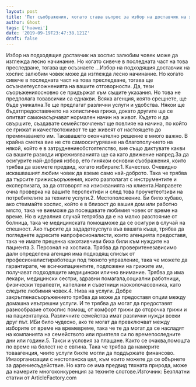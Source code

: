 ```yaml
---
layout: post
title: 'Пет съображения, когато става въпрос за избор на доставчик на хоспис'
author: Ghost
tags: ['huawei']
date: '2019-09-19T23:47:38.121Z'
draft: false
---
```


Избор на подходящия доставчик на хоспис залюбим човек може да изглежда лесно начинание. Но когато сивече в последната част на това преследване, тогава ще осъзнаете ...Избор на подходящия доставчик на хоспис залюбим човек може да изглежда лесно начинание. Но когато сивече в последната част на това преследване, тогава ще осъзнаетеусложненията на вашите отговорности. Да, тези съоръженияосновно се придържат към същите указания. Но това не предполага товавсички са еднакви. Всяка агенция, която срещнете, ще бъде уникална.Те ще предлагат различни услуги и удобства. Някои ще бъдатпредоставянето на холистична грижа, докато другите ще се опитват самонасърчават нормален начин на живот. Където и да свършите, създавате семействочленът ще повлияе на начина, по който се грижат и качествотоживот те ще живеят от настоящето до преминаването им. Такавашето окончателно решение е много важно. В крайна сметка вие не сте самоосигуряване на благополучието на някой, който е в затруднениеобстоятелство, вие също диктувате какви са вашите разходи ипреживяванията ще са като движение напред.За да осигурите най-добрия избор, ето гинякои основни съображения, които трябва да вземете предвид, когато избирате:1. Качество. Очевидно искашвашият любим човек да вземе само най-доброто. Така че трябва да търсите грижисъоръжения, които разполагат с инструментите и експертизата, за да отговорят на изискванията на клиента.Направете очна проверка на вашите перспективи и след това проучетеотзиви на потребителите за техните услуги.2. Местоположение. Би било хубаво, ако стеимайте хоспис, който е в близост до вашия дом или работно място, така че виеможе да посещавате любимия човек от време на време. Но в идеалния случай тетрябва да е на малко разстояние от болница, така че медицинската помощможе да се осигури в случай на спешност. Ако търсите да зададетеуслуга във вашата къща, трябва да погледнете адресите напрофесионалисти, които агенцията предоставя, така че имате преценка какотзивчиви биха били към нуждите на пациента.3. Персонал на хосписа. Трябва да проверитенезависимо дали определена агенция има подходящ списък от професионалистиработещи под тяхното управление, така че можете да гарантирате, че всичкипациентите, подложени на грижите им, получават подходящите медицински илично внимание. Трябва да има лекари, медицински сестри, здравни помагала,социални работници, физически терапевти, капелани и съветници наоколочасовника, като следите любимия човек.4. Нива на услуги. Добре закръгленасъоръжението трябва да може да предоставя опции между домашна ивътрешни услуги. И те трябва да могат да предоставят разнообразие отхоспис помощ, от комфорт грижи до отсрочка грижи и на пациентапука. Различните семейства имат различни нужди всеки друг път. ИБи било чудесно, ако те могат да превключват между изборите от време на времевреме, така че те да могат да се насладят на компанията на семейството или приятеля си по времепоследните дни или години.5. Такси и условия за плащане. Както се очаква,помощта по време на болест не е евтина. Така че трябва да намерите товаагенция, чиито услуги бихте могли да поддържате финансово. Имаорганизации с нестопанска цел, към които можете да се обърнете за дарениесъдействие. Но като се има предвид тяхната природа, може да намерите многоконкуренция за техните слотове.Източник: Безплатни статии от ArticleFactory.com
